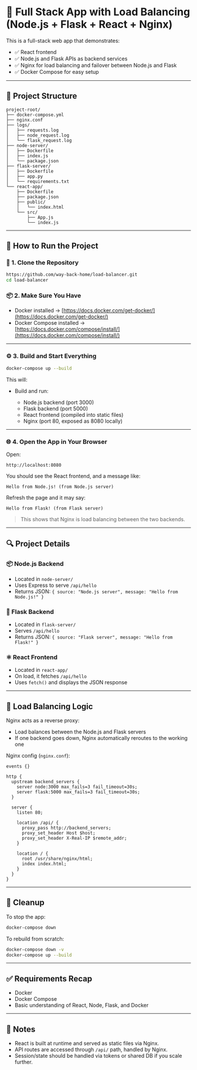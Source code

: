 
# 🐳 Full Stack App with Load Balancing (Node.js + Flask + React + Nginx)

This is a full-stack web app that demonstrates:

* ✅ React frontend
* ✅ Node.js and Flask APIs as backend services
* ✅ Nginx for load balancing and failover between Node.js and Flask
* ✅ Docker Compose for easy setup

---

## 📁 Project Structure

```
project-root/
├── docker-compose.yml
├── nginx.conf
├── logs/
│   ├── requests.log
│   ├── node_request.log
│   └── flask_request.log
├── node-server/
│   ├── Dockerfile
│   ├── index.js
│   └── package.json
├── flask-server/
│   ├── Dockerfile
│   ├── app.py
│   └── requirements.txt
└── react-app/
    ├── Dockerfile
    ├── package.json
    ├── public/
    │   └── index.html
    └── src/
        ├── App.js
        └── index.js
```

---

## 🚀 How to Run the Project

### 🔧 1. Clone the Repository

```bash
https://github.com/way-back-home/load-balancer.git
cd load-balancer
```

### 📦 2. Make Sure You Have

* Docker installed → [https://docs.docker.com/get-docker/](https://docs.docker.com/get-docker/)
* Docker Compose installed → [https://docs.docker.com/compose/install/](https://docs.docker.com/compose/install/)

---

### ⚙️ 3. Build and Start Everything

```bash
docker-compose up --build
```

This will:

* Build and run:

  * Node.js backend (port 3000)
  * Flask backend (port 5000)
  * React frontend (compiled into static files)
  * Nginx (port 80, exposed as 8080 locally)

---

### 🌐 4. Open the App in Your Browser

Open:

```
http://localhost:8080
```

You should see the React frontend, and a message like:

```
Hello from Node.js! (from Node.js server)
```

Refresh the page and it may say:

```
Hello from Flask! (from Flask server)
```

> This shows that Nginx is load balancing between the two backends.

---

## 🔍 Project Details

### 📦 Node.js Backend

* Located in `node-server/`
* Uses Express to serve `/api/hello`
* Returns JSON: `{ source: "Node.js server", message: "Hello from Node.js!" }`

### 🐍 Flask Backend

* Located in `flask-server/`
* Serves `/api/hello`
* Returns JSON: `{ source: "Flask server", message: "Hello from Flask!" }`

### ⚛️ React Frontend

* Located in `react-app/`
* On load, it fetches `/api/hello`
* Uses `fetch()` and displays the JSON response

---

## 🔄 Load Balancing Logic

Nginx acts as a reverse proxy:

* Load balances between the Node.js and Flask servers
* If one backend goes down, Nginx automatically reroutes to the working one

Nginx config (`nginx.conf`):

```nginx
events {}

http {
  upstream backend_servers {
    server node:3000 max_fails=3 fail_timeout=30s;
    server flask:5000 max_fails=3 fail_timeout=30s;
  }

  server {
    listen 80;

    location /api/ {
      proxy_pass http://backend_servers;
      proxy_set_header Host $host;
      proxy_set_header X-Real-IP $remote_addr;
    }

    location / {
      root /usr/share/nginx/html;
      index index.html;
    }
  }
}

```

---

## 🧹 Cleanup

To stop the app:

```bash
docker-compose down
```

To rebuild from scratch:

```bash
docker-compose down -v
docker-compose up --build
```

---

## ✅ Requirements Recap

* Docker
* Docker Compose
* Basic understanding of React, Node, Flask, and Docker

---

## 📌 Notes

* React is built at runtime and served as static files via Nginx.
* API routes are accessed through `/api/` path, handled by Nginx.
* Session/state should be handled via tokens or shared DB if you scale further.
